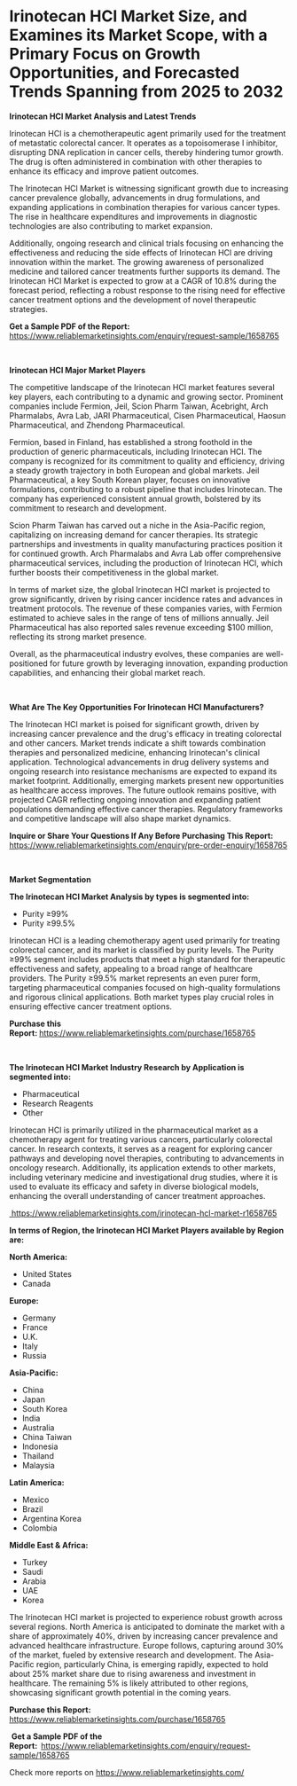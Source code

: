 <p><h1>Irinotecan HCl Market Size, and Examines its Market Scope, with a Primary Focus on Growth Opportunities, and Forecasted Trends Spanning from 2025 to 2032</h1></p><p><strong>Irinotecan HCl Market Analysis and Latest Trends</strong></p>
<p><p>Irinotecan HCl is a chemotherapeutic agent primarily used for the treatment of metastatic colorectal cancer. It operates as a topoisomerase I inhibitor, disrupting DNA replication in cancer cells, thereby hindering tumor growth. The drug is often administered in combination with other therapies to enhance its efficacy and improve patient outcomes. </p><p>The Irinotecan HCl Market is witnessing significant growth due to increasing cancer prevalence globally, advancements in drug formulations, and expanding applications in combination therapies for various cancer types. The rise in healthcare expenditures and improvements in diagnostic technologies are also contributing to market expansion. </p><p>Additionally, ongoing research and clinical trials focusing on enhancing the effectiveness and reducing the side effects of Irinotecan HCl are driving innovation within the market. The growing awareness of personalized medicine and tailored cancer treatments further supports its demand. The Irinotecan HCl Market is expected to grow at a CAGR of 10.8% during the forecast period, reflecting a robust response to the rising need for effective cancer treatment options and the development of novel therapeutic strategies.</p></p>
<p><strong>Get a Sample PDF of the Report:&nbsp;</strong> <a href="https://www.reliablemarketinsights.com/enquiry/request-sample/1658765?utm_campaign=2133&utm_medium=2&utm_source=Github&utm_content=ia&utm_term=31032025&utm_id=irinotecan-hcl">https://www.reliablemarketinsights.com/enquiry/request-sample/1658765</a></p>
<p>&nbsp;</p>
<p><strong>Irinotecan HCl Major Market Players</strong></p>
<p><p>The competitive landscape of the Irinotecan HCl market features several key players, each contributing to a dynamic and growing sector. Prominent companies include Fermion, Jeil, Scion Pharm Taiwan, Acebright, Arch Pharmalabs, Avra Lab, JARI Pharmaceutical, Cisen Pharmaceutical, Haosun Pharmaceutical, and Zhendong Pharmaceutical. </p><p>Fermion, based in Finland, has established a strong foothold in the production of generic pharmaceuticals, including Irinotecan HCl. The company is recognized for its commitment to quality and efficiency, driving a steady growth trajectory in both European and global markets. Jeil Pharmaceutical, a key South Korean player, focuses on innovative formulations, contributing to a robust pipeline that includes Irinotecan. The company has experienced consistent annual growth, bolstered by its commitment to research and development.</p><p>Scion Pharm Taiwan has carved out a niche in the Asia-Pacific region, capitalizing on increasing demand for cancer therapies. Its strategic partnerships and investments in quality manufacturing practices position it for continued growth. Arch Pharmalabs and Avra Lab offer comprehensive pharmaceutical services, including the production of Irinotecan HCl, which further boosts their competitiveness in the global market.</p><p>In terms of market size, the global Irinotecan HCl market is projected to grow significantly, driven by rising cancer incidence rates and advances in treatment protocols. The revenue of these companies varies, with Fermion estimated to achieve sales in the range of tens of millions annually. Jeil Pharmaceutical has also reported sales revenue exceeding $100 million, reflecting its strong market presence.</p><p>Overall, as the pharmaceutical industry evolves, these companies are well-positioned for future growth by leveraging innovation, expanding production capabilities, and enhancing their global market reach.</p></p>
<p>&nbsp;</p>
<p><strong>What Are The Key Opportunities For Irinotecan HCl Manufacturers?</strong></p>
<p><p>The Irinotecan HCl market is poised for significant growth, driven by increasing cancer prevalence and the drug's efficacy in treating colorectal and other cancers. Market trends indicate a shift towards combination therapies and personalized medicine, enhancing Irinotecan's clinical application. Technological advancements in drug delivery systems and ongoing research into resistance mechanisms are expected to expand its market footprint. Additionally, emerging markets present new opportunities as healthcare access improves. The future outlook remains positive, with projected CAGR reflecting ongoing innovation and expanding patient populations demanding effective cancer therapies. Regulatory frameworks and competitive landscape will also shape market dynamics.</p></p>
<p><strong>Inquire or Share Your Questions If Any Before Purchasing This Report:</strong> <a href="https://www.reliablemarketinsights.com/enquiry/pre-order-enquiry/1658765?utm_campaign=2133&utm_medium=2&utm_source=Github&utm_content=ia&utm_term=31032025&utm_id=irinotecan-hcl">https://www.reliablemarketinsights.com/enquiry/pre-order-enquiry/1658765</a></p>
<p>&nbsp;</p>
<p><strong>Market Segmentation</strong></p>
<p><strong>The Irinotecan HCl Market Analysis by types is segmented into:</strong></p>
<p><ul><li>Purity ≥99%</li><li>Purity ≥99.5%</li></ul></p>
<p><p>Irinotecan HCl is a leading chemotherapy agent used primarily for treating colorectal cancer, and its market is classified by purity levels. The Purity ≥99% segment includes products that meet a high standard for therapeutic effectiveness and safety, appealing to a broad range of healthcare providers. The Purity ≥99.5% market represents an even purer form, targeting pharmaceutical companies focused on high-quality formulations and rigorous clinical applications. Both market types play crucial roles in ensuring effective cancer treatment options.</p></p>
<p><strong>Purchase this Report:&nbsp;</strong><a href="https://www.reliablemarketinsights.com/purchase/1658765?utm_campaign=2133&utm_medium=2&utm_source=Github&utm_content=ia&utm_term=31032025&utm_id=irinotecan-hcl">https://www.reliablemarketinsights.com/purchase/1658765</a></p>
<p>&nbsp;</p>
<p><strong>The Irinotecan HCl Market Industry Research by Application is segmented into:</strong></p>
<p><ul><li>Pharmaceutical</li><li>Research Reagents</li><li>Other</li></ul></p>
<p><p>Irinotecan HCl is primarily utilized in the pharmaceutical market as a chemotherapy agent for treating various cancers, particularly colorectal cancer. In research contexts, it serves as a reagent for exploring cancer pathways and developing novel therapies, contributing to advancements in oncology research. Additionally, its application extends to other markets, including veterinary medicine and investigational drug studies, where it is used to evaluate its efficacy and safety in diverse biological models, enhancing the overall understanding of cancer treatment approaches.</p></p>
<p><a href="https://www.reliablemarketinsights.com/irinotecan-hcl-market-r1658765?utm_campaign=2133&utm_medium=2&utm_source=Github&utm_content=ia&utm_term=31032025&utm_id=irinotecan-hcl">&nbsp;https://www.reliablemarketinsights.com/irinotecan-hcl-market-r1658765</a></p>
<p><strong>In terms of Region, the Irinotecan HCl Market Players available by Region are:</strong></p>
<p>
    <p> <strong> North America: </strong>
        <ul>
            <li>United States</li>
            <li>Canada</li>
        </ul>
        </p> 
    <p> <strong> Europe: </strong>
        <ul>
            <li>Germany</li>
            <li>France</li>
            <li>U.K.</li>
            <li>Italy</li>
            <li>Russia</li>
        </ul>
        </p> 
    <p> <strong> Asia-Pacific: </strong>
        <ul>
            <li>China</li>
            <li>Japan</li>
            <li>South Korea</li>
            <li>India</li>
            <li>Australia</li>
            <li>China Taiwan</li>
            <li>Indonesia</li>
            <li>Thailand</li>
            <li>Malaysia</li>
        </ul>
        </p> 
    <p> <strong> Latin America: </strong>
        <ul>
            <li>Mexico</li>
            <li>Brazil</li>
            <li>Argentina Korea</li>
            <li>Colombia</li>
        </ul>
        </p> 
    <p> <strong> Middle East & Africa: </strong>
        <ul>
            <li>Turkey</li>
            <li>Saudi</li>
            <li>Arabia</li>
            <li>UAE</li>
            <li>Korea</li>
        </ul>
    </p>
    </p>
<p><p>The Irinotecan HCl market is projected to experience robust growth across several regions. North America is anticipated to dominate the market with a share of approximately 40%, driven by increasing cancer prevalence and advanced healthcare infrastructure. Europe follows, capturing around 30% of the market, fueled by extensive research and development. The Asia-Pacific region, particularly China, is emerging rapidly, expected to hold about 25% market share due to rising awareness and investment in healthcare. The remaining 5% is likely attributed to other regions, showcasing significant growth potential in the coming years.</p></p>
<p><strong>Purchase this Report: </strong><a href="https://www.reliablemarketinsights.com/purchase/1658765?utm_campaign=2133&utm_medium=2&utm_source=Github&utm_content=ia&utm_term=31032025&utm_id=irinotecan-hcl">https://www.reliablemarketinsights.com/purchase/1658765</a></p>
<p>&nbsp;<strong>Get a Sample PDF of the Report:&nbsp;&nbsp;</strong><a href="https://www.reliablemarketinsights.com/enquiry/request-sample/1658765?utm_campaign=2133&utm_medium=2&utm_source=Github&utm_content=ia&utm_term=31032025&utm_id=irinotecan-hcl">https://www.reliablemarketinsights.com/enquiry/request-sample/1658765</a></p>
<p><strong></strong></p>
<p>Check more reports on <a href="https://www.reliablemarketinsights.com/?utm_campaign=2133&utm_medium=2&utm_source=Github&utm_content=ia&utm_term=31032025&utm_id=irinotecan-hcl">https://www.reliablemarketinsights.com/</a></p>